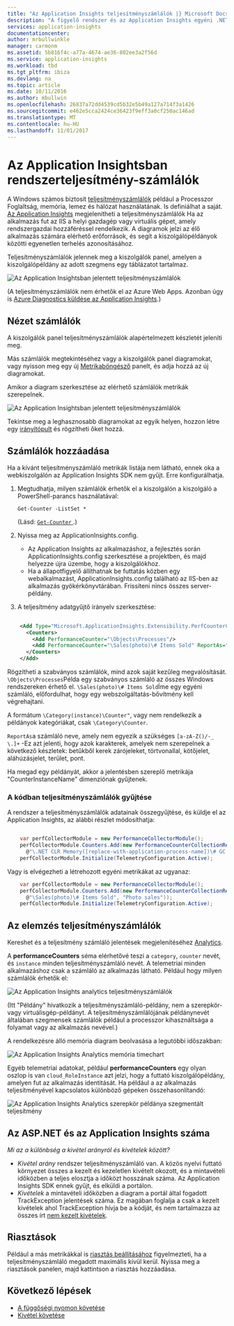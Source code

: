 ```yaml
---
title: "Az Application Insights teljesítményszámlálók |} Microsoft Docs"
description: "A figyelő rendszer és az Application Insights egyéni .NET teljesítményszámlálók."
services: application-insights
documentationcenter: 
author: mrbullwinkle
manager: carmonm
ms.assetid: 5b816f4c-a77a-4674-ae36-802ee3a2f56d
ms.service: application-insights
ms.workload: tbd
ms.tgt_pltfrm: ibiza
ms.devlang: na
ms.topic: article
ms.date: 10/11/2016
ms.author: mbullwin
ms.openlocfilehash: 26837a72dd4539cd5b32e5b49a127a714f3a1426
ms.sourcegitcommit: e462e5cca2424ce36423f9eff3a0cf250ac146ad
ms.translationtype: MT
ms.contentlocale: hu-HU
ms.lasthandoff: 11/01/2017
---
```

# <a name="system-performance-counters-in-application-insights"></a>Az Application Insightsban rendszerteljesítmény-számlálók
A Windows számos biztosít [teljesítményszámlálók](http://www.codeproject.com/Articles/8590/An-Introduction-To-Performance-Counters) például a Processzor Foglaltság, memória, lemez és hálózat használatának. Is definiálhat a saját. [Az Application Insights](app-insights-overview.md) megjelenítheti a teljesítményszámlálók Ha az alkalmazás fut az IIS a helyi gazdagép vagy virtuális gépet, amely rendszergazdai hozzáféréssel rendelkezik. A diagramok jelzi az élő alkalmazás számára elérhető erőforrások, és segít a kiszolgálópéldányok közötti egyenetlen terhelés azonosításához.

Teljesítményszámlálók jelennek meg a kiszolgálók panel, amelyen a kiszolgálópéldány az adott szegmens egy táblázatot tartalmaz.

![Az Application Insightsban jelentett teljesítményszámlálók](./media/app-insights-performance-counters/counters-by-server-instance.png)

(A teljesítményszámlálók nem érhetők el az Azure Web Apps. Azonban úgy is [Azure Diagnostics küldése az Application Insights](app-insights-azure-diagnostics.md).)

## <a name="view-counters"></a>Nézet számlálók
A kiszolgálók panel teljesítményszámlálók alapértelmezett készletét jeleníti meg. 

Más számlálók megtekintéséhez vagy a kiszolgálók panel diagramokat, vagy nyisson meg egy új [Metrikaböngésző](app-insights-metrics-explorer.md) panelt, és adja hozzá az új diagramokat. 

Amikor a diagram szerkesztése az elérhető számlálók metrikák szerepelnek.

![Az Application Insightsban jelentett teljesítményszámlálók](./media/app-insights-performance-counters/choose-performance-counters.png)

Tekintse meg a leghasznosabb diagramokat az egyik helyen, hozzon létre egy [irányítópult](app-insights-dashboards.md) és rögzítheti őket hozzá.

## <a name="add-counters"></a>Számlálók hozzáadása
Ha a kívánt teljesítményszámláló metrikák listája nem látható, ennek oka a webkiszolgálón az Application Insights SDK nem gyűjt. Erre konfigurálhatja.

1. Megtudhatja, milyen számlálók érhetők el a kiszolgálón a kiszolgáló a PowerShell-parancs használatával:
   
    `Get-Counter -ListSet *`
   
    (Lásd: [ `Get-Counter` ](https://technet.microsoft.com/library/hh849685.aspx).)
2. Nyissa meg az ApplicationInsights.config.
   
   * Az Application Insights az alkalmazáshoz, a fejlesztés során ApplicationInsights.config szerkesztése a projektben, és majd helyezze újra üzembe, hogy a kiszolgálókhoz.
   * Ha a állapotfigyelő állíthatnak be futtatás közben egy webalkalmazást, ApplicationInsights.config található az IIS-ben az alkalmazás gyökérkönyvtárában. Frissíteni nincs összes server-példány.
3. A teljesítmény adatgyűjtő irányelv szerkesztése:
   
```XML
   
    <Add Type="Microsoft.ApplicationInsights.Extensibility.PerfCounterCollector.PerformanceCollectorModule, Microsoft.AI.PerfCounterCollector">
      <Counters>
        <Add PerformanceCounter="\Objects\Processes"/>
        <Add PerformanceCounter="\Sales(photo)\# Items Sold" ReportAs="Photo sales"/>
      </Counters>
    </Add>

```

Rögzítheti a szabványos számlálók, mind azok saját kezűleg megvalósítását. `\Objects\Processes`Példa egy szabványos számláló az összes Windows rendszereken érhető el. `\Sales(photo)\# Items Sold`Íme egy egyéni számláló, előfordulhat, hogy egy webszolgáltatás-bővítmény kell végrehajtani. 

A formátum `\Category(instance)\Counter"`, vagy nem rendelkezik a példányok kategóriákat, csak `\Category\Counter`.

`ReportAs`a számláló neve, amely nem egyezik a szükséges `[a-zA-Z()/-_ \.]+` -Ez azt jelenti, hogy azok karakterek, amelyek nem szerepelnek a következő készletek: betűkből kerek zárójeleket, törtvonallal, kötőjelet, aláhúzásjelet, terület, pont.

Ha megad egy példányát, akkor a jelentésben szereplő metrikája "CounterInstanceName" dimenziónak gyűjtenek.

### <a name="collecting-performance-counters-in-code"></a>A kódban teljesítményszámlálók gyűjtése
A rendszer a teljesítményszámlálók adatainak összegyűjtése, és küldje el az Application Insights, az alábbi részlet módosíthatja:


``` C#

    var perfCollectorModule = new PerformanceCollectorModule();
    perfCollectorModule.Counters.Add(new PerformanceCounterCollectionRequest(
      @"\.NET CLR Memory([replace-with-application-process-name])\# GC Handles", "GC Handles")));
    perfCollectorModule.Initialize(TelemetryConfiguration.Active);
```

Vagy is elvégezheti a létrehozott egyéni metrikákat az ugyanaz:

``` C#
    var perfCollectorModule = new PerformanceCollectorModule();
    perfCollectorModule.Counters.Add(new PerformanceCounterCollectionRequest(
      @"\Sales(photo)\# Items Sold", "Photo sales"));
    perfCollectorModule.Initialize(TelemetryConfiguration.Active);
```

## <a name="performance-counters-in-analytics"></a>Az elemzés teljesítményszámlálók
Kereshet és a teljesítmény számláló jelentések megjelenítéséhez [Analytics](app-insights-analytics.md).

A **performanceCounters** séma elérhetővé teszi a `category`, `counter` nevét, és `instance` minden teljesítményszámláló nevét.  A telemetriai minden alkalmazáshoz csak a számláló az alkalmazás látható. Például hogy milyen számlálók érhetők el: 

![Az Application Insights analytics teljesítményszámlálók](./media/app-insights-performance-counters/analytics-performance-counters.png)

(Itt "Példány" hivatkozik a teljesítményszámláló-példány, nem a szerepkör- vagy virtuálisgép-példányt. A teljesítményszámlálójának példánynevét általában szegmensek számlálók például a processzor kihasználtsága a folyamat vagy az alkalmazás nevével.)

A rendelkezésre álló memória diagram beolvasása a legutóbbi időszakban: 

![Az Application Insights Analytics memória timechart](./media/app-insights-performance-counters/analytics-available-memory.png)

Egyéb telemetriai adatokat, például **performanceCounters** egy olyan oszlop is van `cloud_RoleInstance` azt jelzi, hogy a futtató kiszolgálópéldány, amelyen fut az alkalmazás identitását. Ha például a az alkalmazás teljesítményével kapcsolatos különböző gépeken összehasonlítandó: 

![Az Application Insights Analytics szerepkör példánya szegmentált teljesítmény](./media/app-insights-performance-counters/analytics-metrics-role-instance.png)

## <a name="aspnet-and-application-insights-counts"></a>Az ASP.NET és az Application Insights száma
*Mi az a különbség a kivétel arányról és kivételek között?*

* *Kivétel arány* rendszer teljesítményszámláló van. A közös nyelvi futtató környezet összes a kezelt és kezeletlen kivételt okozott, és a mintavételi időközben a teljes elosztja a időközt hosszának száma. Az Application Insights SDK ennek gyűjt, és elküldi a portálon.
* *Kivételek* a mintavételi időközben a diagram a portál által fogadott TrackException jelentések száma. Ez magában foglalja a csak a kezelt kivételek ahol TrackException hívja be a kódját, és nem tartalmazza az összes írt [nem kezelt kivételek](app-insights-asp-net-exceptions.md). 

## <a name="alerts"></a>Riasztások
Például a más metrikákkal is [riasztás beállításához](app-insights-alerts.md) figyelmezteti, ha a teljesítményszámláló megadott maximális kívül kerül. Nyissa meg a riasztások panelen, majd kattintson a riasztás hozzáadása.

## <a name="next"></a>Következő lépések
* [A függőségi nyomon követése](app-insights-asp-net-dependencies.md)
* [Kivétel követése](app-insights-asp-net-exceptions.md)

